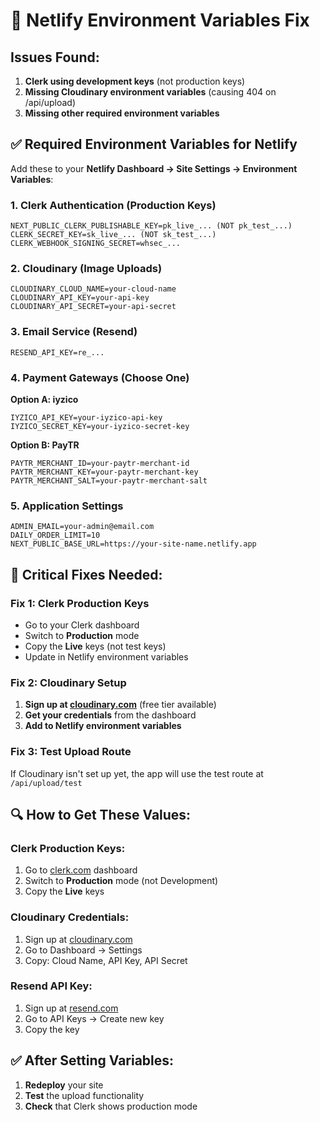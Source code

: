 # 🔧 Netlify Environment Variables Fix

## Issues Found:
1. **Clerk using development keys** (not production keys)
2. **Missing Cloudinary environment variables** (causing 404 on /api/upload)
3. **Missing other required environment variables**

## ✅ Required Environment Variables for Netlify

Add these to your **Netlify Dashboard → Site Settings → Environment Variables**:

### 1. **Clerk Authentication (Production Keys)**
```
NEXT_PUBLIC_CLERK_PUBLISHABLE_KEY=pk_live_... (NOT pk_test_...)
CLERK_SECRET_KEY=sk_live_... (NOT sk_test_...)
CLERK_WEBHOOK_SIGNING_SECRET=whsec_...
```

### 2. **Cloudinary (Image Uploads)**
```
CLOUDINARY_CLOUD_NAME=your-cloud-name
CLOUDINARY_API_KEY=your-api-key
CLOUDINARY_API_SECRET=your-api-secret
```

### 3. **Email Service (Resend)**
```
RESEND_API_KEY=re_...
```

### 4. **Payment Gateways (Choose One)**
**Option A: iyzico**
```
IYZICO_API_KEY=your-iyzico-api-key
IYZICO_SECRET_KEY=your-iyzico-secret-key
```

**Option B: PayTR**
```
PAYTR_MERCHANT_ID=your-paytr-merchant-id
PAYTR_MERCHANT_KEY=your-paytr-merchant-key
PAYTR_MERCHANT_SALT=your-paytr-merchant-salt
```

### 5. **Application Settings**
```
ADMIN_EMAIL=your-admin@email.com
DAILY_ORDER_LIMIT=10
NEXT_PUBLIC_BASE_URL=https://your-site-name.netlify.app
```

## 🚨 **Critical Fixes Needed:**

### **Fix 1: Clerk Production Keys**
- Go to your Clerk dashboard
- Switch to **Production** mode
- Copy the **Live** keys (not test keys)
- Update in Netlify environment variables

### **Fix 2: Cloudinary Setup**
1. **Sign up at [cloudinary.com](https://cloudinary.com)** (free tier available)
2. **Get your credentials** from the dashboard
3. **Add to Netlify environment variables**

### **Fix 3: Test Upload Route**
If Cloudinary isn't set up yet, the app will use the test route at `/api/upload/test`

## 🔍 **How to Get These Values:**

### **Clerk Production Keys:**
1. Go to [clerk.com](https://clerk.com) dashboard
2. Switch to **Production** mode (not Development)
3. Copy the **Live** keys

### **Cloudinary Credentials:**
1. Sign up at [cloudinary.com](https://cloudinary.com)
2. Go to Dashboard → Settings
3. Copy: Cloud Name, API Key, API Secret

### **Resend API Key:**
1. Sign up at [resend.com](https://resend.com)
2. Go to API Keys → Create new key
3. Copy the key

## ✅ **After Setting Variables:**
1. **Redeploy** your site
2. **Test** the upload functionality
3. **Check** that Clerk shows production mode

